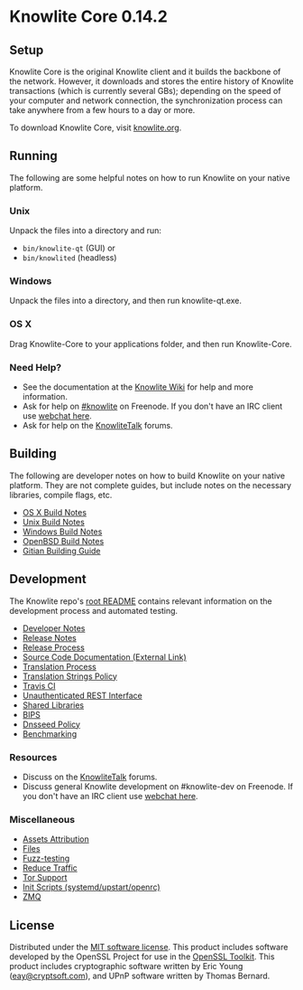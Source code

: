 Knowlite Core 0.14.2
=====================

Setup
---------------------
Knowlite Core is the original Knowlite client and it builds the backbone of the network. However, it downloads and stores the entire history of Knowlite transactions (which is currently several GBs); depending on the speed of your computer and network connection, the synchronization process can take anywhere from a few hours to a day or more.

To download Knowlite Core, visit [knowlite.org](https://knowlite.org).

Running
---------------------
The following are some helpful notes on how to run Knowlite on your native platform.

### Unix

Unpack the files into a directory and run:

- `bin/knowlite-qt` (GUI) or
- `bin/knowlited` (headless)

### Windows

Unpack the files into a directory, and then run knowlite-qt.exe.

### OS X

Drag Knowlite-Core to your applications folder, and then run Knowlite-Core.

### Need Help?

* See the documentation at the [Knowlite Wiki](https://knowlite.info/)
for help and more information.
* Ask for help on [#knowlite](http://webchat.freenode.net?channels=knowlite) on Freenode. If you don't have an IRC client use [webchat here](http://webchat.freenode.net?channels=knowlite).
* Ask for help on the [KnowliteTalk](https://knowlitetalk.io/) forums.

Building
---------------------
The following are developer notes on how to build Knowlite on your native platform. They are not complete guides, but include notes on the necessary libraries, compile flags, etc.

- [OS X Build Notes](build-osx.md)
- [Unix Build Notes](build-unix.md)
- [Windows Build Notes](build-windows.md)
- [OpenBSD Build Notes](build-openbsd.md)
- [Gitian Building Guide](gitian-building.md)

Development
---------------------
The Knowlite repo's [root README](/README.md) contains relevant information on the development process and automated testing.

- [Developer Notes](developer-notes.md)
- [Release Notes](release-notes.md)
- [Release Process](release-process.md)
- [Source Code Documentation (External Link)](https://dev.visucore.com/knowlite/doxygen/)
- [Translation Process](translation_process.md)
- [Translation Strings Policy](translation_strings_policy.md)
- [Travis CI](travis-ci.md)
- [Unauthenticated REST Interface](REST-interface.md)
- [Shared Libraries](shared-libraries.md)
- [BIPS](bips.md)
- [Dnsseed Policy](dnsseed-policy.md)
- [Benchmarking](benchmarking.md)

### Resources
* Discuss on the [KnowliteTalk](https://knowlitetalk.io/) forums.
* Discuss general Knowlite development on #knowlite-dev on Freenode. If you don't have an IRC client use [webchat here](http://webchat.freenode.net/?channels=knowlite-dev).

### Miscellaneous
- [Assets Attribution](assets-attribution.md)
- [Files](files.md)
- [Fuzz-testing](fuzzing.md)
- [Reduce Traffic](reduce-traffic.md)
- [Tor Support](tor.md)
- [Init Scripts (systemd/upstart/openrc)](init.md)
- [ZMQ](zmq.md)

License
---------------------
Distributed under the [MIT software license](/COPYING).
This product includes software developed by the OpenSSL Project for use in the [OpenSSL Toolkit](https://www.openssl.org/). This product includes
cryptographic software written by Eric Young ([eay@cryptsoft.com](mailto:eay@cryptsoft.com)), and UPnP software written by Thomas Bernard.
